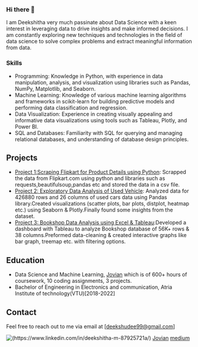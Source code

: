 ### Hi there 👋 

 I am Deekshitha very much passinate about Data Science with a keen interest in leveraging data to drive insights and make informed decisions. I am constantly exploring new techniques and technologies in the field of data science to solve complex problems and extract meaningful information from data.
 
 
 ### Skills
 
- Programming: Knowledge in Python, with experience in data manipulation, analysis, and visualization using libraries such as Pandas, NumPy, Matplotlib, and Seaborn.
- Machine Learning: Knowledge of various machine learning algorithms and frameworks in scikit-learn for building predictive models and performing data classification and regression.
- Data Visualization: Experience in creating visually appealing and informative data visualizations using tools such as Tableau, Plotly, and Power BI.
- SQL and Databases: Familiarity with SQL for querying and managing relational databases, and understanding of database design principles.

## Projects

- [Project 1:Scraping Flipkart for Product Details using Python](https://jovian.com/deekshudee99/web-scraping-flipkart-pro-1): Scrapped the data from Flipkart.com using python and libraries such as requests,beautifulsoup,pandas etc and stored the data in a csv file.
- [Project 2: Exploratory Data Analysis of Used Vehicle](https://jovian.com/deekshudee99/copy-of-copy-of-project-2-eda21-2-2): Analyzed data for 426880 rows and 26 columns of used cars data using Pandas library.Created visualizations (scatter plots, bar plots, distplot, heatmap etc.) using Seaborn & Plotly.Finally found some insights from the dataset.
- [Project 3: Bookshop Data Analysis using Excel & Tableau](https://jovian.com/outlink?url=https%3A%2F%2Fpublic.tableau.com%2Fapp%2Fprofile%2Fdeekshitha2445%2Fviz%2FBookshopdashboard%2FBookshopDashboard%3Fpublish%3Dyes):Developed a dashboard with Tableau to analyze Bookshop database of 56K+ rows & 38 columns.Preformed data-cleaning & created interactive graphs like bar graph, treemap etc. with filtering options.

## Education

- Data Science and Machine Learning, [Jovian](https://jovian.com) which is of 600+ hours of coursework, 10 coding assignments, 3 projects.
- Bachelor of Engineering in Electronics and communication, Atria Institute of technology(VTU)[2018-2022]
 
## Contact

Feel free to reach out to me via email at [deekshudee99@gmail.com]

<link rel="stylesheet" href="https://cdnjs.cloudflare.com/ajax/libs/font-awesome/5.15.3/css/all.min.css" integrity="sha384-DfXdz+5zqMzCMLF4eET4LCGB8GQnJN6i0q5gQNKIv4+O+JvWRZGGcW6YsVsl3FiM" crossorigin="anonymous">

![(https://www.linkedin.com/in/deekshitha-m-87925721a/)](https://img.shields.io/badge/LinkedIn-Profile-blue?logo=linkedin&style=for-the-badge)
 [Jovian](https://jovian.com/deekshudee99)
 [medium](https://medium.com/@deekshudee99)
 
 
  
<!--
**Deekshudee/Deekshudee** is a ✨ _special_ ✨ repository because its `README.md` (this file) appears on your GitHub profile.

Here are some ideas to get you started:

- 🔭 I’m currently working on ...
- 🌱 I’m currently learning ...
- 👯 I’m looking to collaborate on ...
- 🤔 I’m looking for help with ...
- 💬 Ask me about ...
- 📫 How to reach me: ...
- 😄 Pronouns: ...
- ⚡ Fun fact: ...
-->
